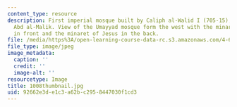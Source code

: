 ```yaml
---
content_type: resource
description: First imperial mosque built by Caliph al-Walid I (705-15), the son of
  Abd al-Malik. View of the Umayyad mosque form the west with the minaret of Qaytbay
  in front and the minaret of Jesus in the back.
file: /media/https%3A/open-learning-course-data-rc.s3.amazonaws.com/4-614-religious-architecture-and-islamic-cultures-fall-2002/92662e3de1c3a62bc2958447030f1cd3_1008thumbnail.jpg
file_type: image/jpeg
image_metadata:
  caption: ''
  credit: ''
  image-alt: ''
resourcetype: Image
title: 1008thumbnail.jpg
uid: 92662e3d-e1c3-a62b-c295-8447030f1cd3
---
```

